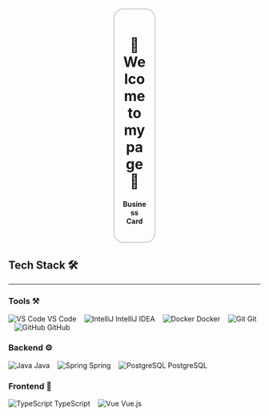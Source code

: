 <div align="center">

<div style="
  border: 2px solid #ccc;
  border-radius: 20px;
  padding: 15px;
  width: 10%;
  margin: 10px auto;
">

# 🏮 Welcome to my page 🏮  
#### Business Card  

</div>

</div>

## Tech Stack 🛠️

---

### Tools ⚒️
<p align="left">
  <img src="https://icongr.am/simple/visualstudiocode.svg?size=20&color=007ACC" alt="VS Code"> VS Code &nbsp;&nbsp;
  <img src="https://icongr.am/simple/intellijidea.svg?size=20&color=000000" alt="IntelliJ"> IntelliJ IDEA &nbsp;&nbsp;
  <img src="https://icongr.am/simple/docker.svg?size=20&color=2496ED" alt="Docker"> Docker &nbsp;&nbsp;
  <img src="https://icongr.am/simple/git.svg?size=20&color=F05032" alt="Git"> Git &nbsp;&nbsp;
  <img src="https://icongr.am/simple/github.svg?size=20&color=181717" alt="GitHub"> GitHub
</p>

### Backend ⚙️
<p align="left">
  <img src="https://icongr.am/simple/java.svg?size=20&color=007396" alt="Java"> Java &nbsp;&nbsp;
  <img src="https://icongr.am/simple/spring.svg?size=20&color=6DB33F" alt="Spring"> Spring &nbsp;&nbsp;
  <img src="https://icongr.am/simple/postgresql.svg?size=20&color=4169E1" alt="PostgreSQL"> PostgreSQL
</p>

### Frontend 🎨
<p align="left">
  <img src="https://icongr.am/simple/typescript.svg?size=20&color=3178C6" alt="TypeScript"> TypeScript &nbsp;&nbsp;
  <img src="https://icongr.am/simple/vuedotjs.svg?size=20&color=4FC08D" alt="Vue"> Vue.js
</p>